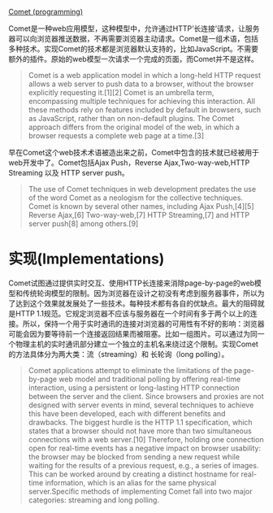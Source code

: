 [Comet (programming)](http://en.wikipedia.org/wiki/Comet_(programming))

Comet是一种web应用模型，这种模型中，允许通过HTTP‘长连接’请求，让服务器可以向浏览器推送数据，不再需要浏览器主动请求。Comet是一组术语，包括多种技术。实现Comet的技术都是浏览器默认支持的，比如JavaScript。不需要额外的插件。原始的web模型一次请求一个完成的页面，而Comet并不是这样。


> Comet is a web application model in which a long-held HTTP request allows a web server to push data to a browser, without the browser explicitly requesting it.[1][2] Comet is an umbrella term, encompassing multiple techniques for achieving this interaction. All these methods rely on features included by default in browsers, such as JavaScript, rather than on non-default plugins. The Comet approach differs from the original model of the web, in which a browser requests a complete web page at a time.[3]


早在Comet这个web技术术语被造出来之前，Comet中包含的技术就已经被用于web开发中了。Comet包括Ajax Push，Reverse Ajax,Two-way-web,HTTP Streaming 以及 HTTP server push。

> The use of Comet techniques in web development predates the use of the word Comet as a neologism for the collective techniques. Comet is known by several other names, including Ajax Push,[4][5] Reverse Ajax,[6] Two-way-web,[7] HTTP Streaming,[7] and HTTP server push[8] among others.[9]


实现(Implementations)
=====================

Comet试图通过提供实时交互、使用HTTP长连接来消除page-by-page的web模型和传统轮询模型的限制。因为浏览器在设计之初没有考虑到服务器事件，所以为了达到这个效果就发展处了一些技术。每种技术都有各自的优缺点。最大的阻碍就是HTTP 1.1规范。它规定浏览器不应该与服务器在一个时间有多于两个以上的连接。所以，保持一个用于实时通讯的连接对浏览器的可用性有不好的影响：浏览器可能会因为要等待前一个连接返回结果而被阻塞。比如一组图片。可以通过为同一个物理主机的实时通讯部分建立一个独立的主机名来绕过这个限制。实现Comet的方法具体分为两大类：流（streaming）和 长轮询（long polling）。

> Comet applications attempt to eliminate the limitations of the page-by-page web model and traditional polling by offering real-time interaction, using a persistent or long-lasting HTTP connection between the server and the client. Since browsers and proxies are not designed with server events in mind, several techniques to achieve this have been developed, each with different benefits and drawbacks. The biggest hurdle is the HTTP 1.1 specification, which states that a browser should not have more than two simultaneous connections with a web server.[10] Therefore, holding one connection open for real-time events has a negative impact on browser usability: the browser may be blocked from sending a new request while waiting for the results of a previous request, e.g., a series of images. This can be worked around by creating a distinct hostname for real-time information, which is an alias for the same physical server.Specific methods of implementing Comet fall into two major categories: streaming and long polling.

